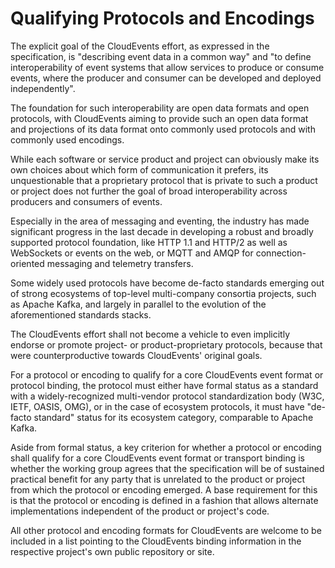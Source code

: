 # Qualifying Protocols and Encodings

The explicit goal of the CloudEvents effort, as expressed in the specification, is 
"describing event data in a common way" and "to define interoperability of event 
systems that allow services to produce or consume events, where the producer and 
consumer can be developed and deployed independently".

The foundation for such interoperability are open data formats and open protocols,
with CloudEvents aiming to provide such an open data format and projections of 
its data format onto commonly used protocols and with commonly used encodings.

While each software or service product and project can obviously make its own 
choices about which form of communication it prefers, its unquestionable that 
a proprietary protocol that is private to such a product or project does not 
further the goal of broad interoperability across producers and consumers of 
events.

Especially in the area of messaging and eventing, the industry has made significant 
progress in the last decade in developing a robust and broadly supported protocol 
foundation, like HTTP 1.1 and HTTP/2 as well as WebSockets or events on the web, 
or MQTT and AMQP for connection-oriented messaging and telemetry transfers.

Some widely used protocols have become de-facto standards emerging out of strong
ecosystems of top-level multi-company consortia projects, such as Apache Kafka, 
and largely in parallel to the evolution of the aforementioned standards stacks.

The CloudEvents effort shall not become a vehicle to even implicitly endorse 
or promote project- or product-proprietary protocols, because that were 
counterproductive towards CloudEvents' original goals. 

For a protocol or encoding to qualify for a core CloudEvents event format or 
protocol binding, the protocol must either have formal status as a standard 
with a widely-recognized multi-vendor protocol standardization body (W3C, IETF, 
OASIS, OMG), or in the case of ecosystem protocols, it must have "de-facto standard" 
status for its ecosystem category, comparable to Apache Kafka.

Aside from formal status, a key criterion for whether a protocol or encoding shall 
qualify for a core CloudEvents event format or transport binding is whether the 
working group agrees that the specification will be of sustained practical benefit 
for any party that is unrelated to the product or project from which the protocol 
or encoding emerged. A base requirement for this is that the protocol or encoding 
is defined in a fashion that allows alternate implementations independent of the 
product or project's code.

All other protocol and encoding formats for CloudEvents are welcome to be included
in a list pointing to the CloudEvents binding information in the respective 
project's own public repository or site.
